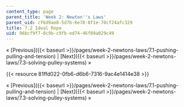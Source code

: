 ```yaml
---
content_type: page
parent_title: 'Week 2: Newton''s Laws'
parent_uid: cf6d9ae8-5d7b-6e78-8f1e-70cf24afc329
title: 7.2 Ideal Rope
uid: 96bcf9f7-0c9b-c9fb-ed74-46f09a029c49
---
```


« [Previous]({{< baseurl >}}/pages/week-2-newtons-laws/7.1-pushing-pulling-and-tension) | [Next]({{< baseurl >}}/pages/week-2-newtons-laws/7.3-solving-pulley-systems) »

{{< resource 81ffd022-0fb6-d6b6-7316-9ac4e1414e38 >}}

« [Previous]({{< baseurl >}}/pages/week-2-newtons-laws/7.1-pushing-pulling-and-tension) | [Next]({{< baseurl >}}/pages/week-2-newtons-laws/7.3-solving-pulley-systems) »